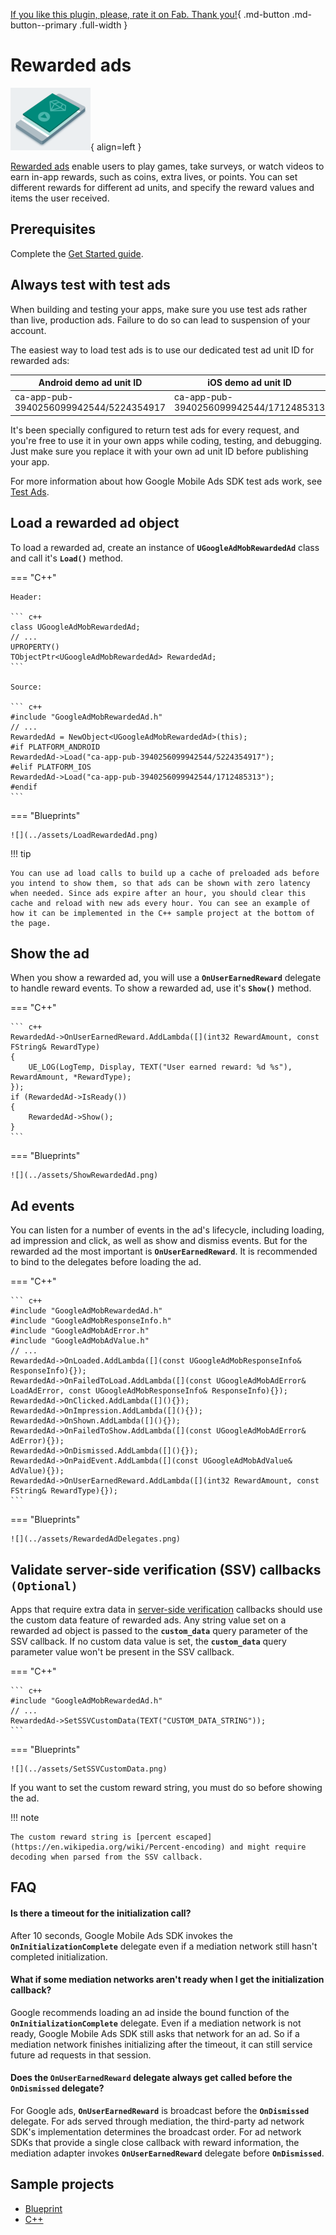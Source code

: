 [If you like this plugin, please, rate it on Fab. Thank you!](https://fab.com/s/804df971aef3){ .md-button .md-button--primary .full-width }

# Rewarded ads

![](../assets/format-rewarded.png){ align=left }

[Rewarded ads](https://support.google.com/admob/answer/7372450) enable users to play games, take surveys, or watch videos to earn in-app rewards, such as coins, extra lives, or points. You can set different rewards for different ad units, and specify the reward values and items the user received.

## Prerequisites

Complete the [Get Started guide](../index.md).

## Always test with test ads

When building and testing your apps, make sure you use test ads rather than live, production ads. Failure to do so can lead to suspension of your account.

The easiest way to load test ads is to use our dedicated test ad unit ID for rewarded ads:

| Android demo ad unit ID                | iOS demo ad unit ID                    |
| -------------------------------------- | -------------------------------------- |
| ca-app-pub-3940256099942544/5224354917 | ca-app-pub-3940256099942544/1712485313 |

It's been specially configured to return test ads for every request, and you're free to use it in your own apps while coding, testing, and debugging. Just make sure you replace it with your own ad unit ID before publishing your app.

For more information about how Google Mobile Ads SDK test ads work, see [Test Ads](../enable-test-ads.md).

## Load a rewarded ad object

To load a rewarded ad, create an instance of __`UGoogleAdMobRewardedAd`__ class and call it's __`Load()`__ method.

=== "C++"

    Header:

    ``` c++
    class UGoogleAdMobRewardedAd;
    // ...
    UPROPERTY()
    TObjectPtr<UGoogleAdMobRewardedAd> RewardedAd;
    ```

    Source:

    ``` c++
    #include "GoogleAdMobRewardedAd.h"
    // ...
    RewardedAd = NewObject<UGoogleAdMobRewardedAd>(this);
    #if PLATFORM_ANDROID
    RewardedAd->Load("ca-app-pub-3940256099942544/5224354917");
    #elif PLATFORM_IOS
    RewardedAd->Load("ca-app-pub-3940256099942544/1712485313");
    #endif
    ```

=== "Blueprints"

    ![](../assets/LoadRewardedAd.png)

!!! tip

    You can use ad load calls to build up a cache of preloaded ads before you intend to show them, so that ads can be shown with zero latency when needed. Since ads expire after an hour, you should clear this cache and reload with new ads every hour. You can see an example of how it can be implemented in the C++ sample project at the bottom of the page.

## Show the ad

When you show a rewarded ad, you will use a __`OnUserEarnedReward`__ delegate to handle reward events. To show a rewarded ad, use it's __`Show()`__ method.

=== "C++"

    ``` c++
    RewardedAd->OnUserEarnedReward.AddLambda([](int32 RewardAmount, const FString& RewardType)
    {
        UE_LOG(LogTemp, Display, TEXT("User earned reward: %d %s"), RewardAmount, *RewardType);
    });
    if (RewardedAd->IsReady())
    {
        RewardedAd->Show();
    }
    ```

=== "Blueprints"

    ![](../assets/ShowRewardedAd.png)

## Ad events

You can listen for a number of events in the ad's lifecycle, including loading, ad impression and click, as well as show and dismiss events. But for the rewarded ad the most important is __`OnUserEarnedReward`__. It is recommended to bind to the delegates before loading the ad.

=== "C++"

    ``` c++
    #include "GoogleAdMobRewardedAd.h"
    #include "GoogleAdMobResponseInfo.h"
    #include "GoogleAdMobAdError.h"
    #include "GoogleAdMobAdValue.h"
    // ...
    RewardedAd->OnLoaded.AddLambda([](const UGoogleAdMobResponseInfo& ResponseInfo){});
    RewardedAd->OnFailedToLoad.AddLambda([](const UGoogleAdMobAdError& LoadAdError, const UGoogleAdMobResponseInfo& ResponseInfo){});
    RewardedAd->OnClicked.AddLambda([](){});
    RewardedAd->OnImpression.AddLambda([](){});
    RewardedAd->OnShown.AddLambda([](){});
    RewardedAd->OnFailedToShow.AddLambda([](const UGoogleAdMobAdError& AdError){});
    RewardedAd->OnDismissed.AddLambda([](){});
    RewardedAd->OnPaidEvent.AddLambda([](const UGoogleAdMobAdValue& AdValue){});
    RewardedAd->OnUserEarnedReward.AddLambda([](int32 RewardAmount, const FString& RewardType){});
    ```

=== "Blueprints"

    ![](../assets/RewardedAdDelegates.png)

## Validate server-side verification (SSV) callbacks `(Optional)`

Apps that require extra data in [server-side verification](https://developers.google.com/admob/unity/ssv) callbacks should use the custom data feature of rewarded ads. Any string value set on a rewarded ad object is passed to the __`custom_data`__ query parameter of the SSV callback. If no custom data value is set, the __`custom_data`__ query parameter value won't be present in the SSV callback.

=== "C++"

    ``` c++
    #include "GoogleAdMobRewardedAd.h"
    // ...
    RewardedAd->SetSSVCustomData(TEXT("CUSTOM_DATA_STRING"));
    ```

=== "Blueprints"

    ![](../assets/SetSSVCustomData.png)

If you want to set the custom reward string, you must do so before showing the ad.

!!! note

    The custom reward string is [percent escaped](https://en.wikipedia.org/wiki/Percent-encoding) and might require decoding when parsed from the SSV callback.

## FAQ

#### Is there a timeout for the initialization call?
    
After 10 seconds, Google Mobile Ads SDK invokes the __`OnInitializationComplete`__ delegate even if a mediation network still hasn't completed initialization.

#### What if some mediation networks aren't ready when I get the initialization callback?

Google recommends loading an ad inside the bound function of the __`OnInitializationComplete`__ delegate. Even if a mediation network is not ready, Google Mobile Ads SDK still asks that network for an ad. So if a mediation network finishes initializing after the timeout, it can still service future ad requests in that session.

#### Does the __`OnUserEarnedReward`__ delegate always get called before the __`OnDismissed`__ delegate?

For Google ads, __`OnUserEarnedReward`__ is broadcast before the __`OnDismissed`__ delegate. For ads served through mediation, the third-party ad network SDK's implementation determines the broadcast order. For ad network SDKs that provide a single close callback with reward information, the mediation adapter invokes __`OnUserEarnedReward`__ delegate before __`OnDismissed`__.

## Sample projects

- [Blueprint](https://deepinnothing.github.io/sample-projects/unreal-engine/google-admob/google-admob-bp.zip)
- [C++](https://deepinnothing.github.io/sample-projects/unreal-engine/google-admob/google-admob-cpp.zip) 